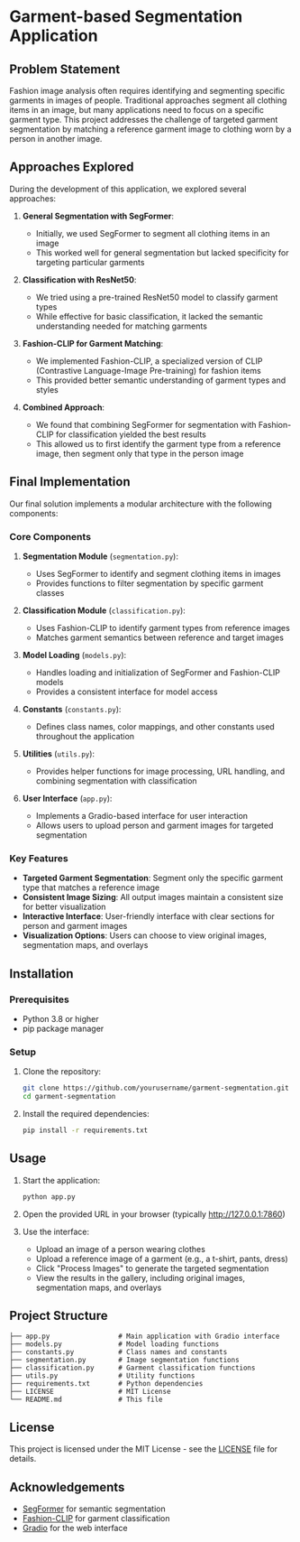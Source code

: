 # Garment-based Segmentation Application

## Problem Statement

Fashion image analysis often requires identifying and segmenting specific garments in images of people. Traditional approaches segment all clothing items in an image, but many applications need to focus on a specific garment type. This project addresses the challenge of targeted garment segmentation by matching a reference garment image to clothing worn by a person in another image.

## Approaches Explored

During the development of this application, we explored several approaches:

1. **General Segmentation with SegFormer**:
   - Initially, we used SegFormer to segment all clothing items in an image
   - This worked well for general segmentation but lacked specificity for targeting particular garments

2. **Classification with ResNet50**:
   - We tried using a pre-trained ResNet50 model to classify garment types
   - While effective for basic classification, it lacked the semantic understanding needed for matching garments

3. **Fashion-CLIP for Garment Matching**:
   - We implemented Fashion-CLIP, a specialized version of CLIP (Contrastive Language-Image Pre-training) for fashion items
   - This provided better semantic understanding of garment types and styles

4. **Combined Approach**:
   - We found that combining SegFormer for segmentation with Fashion-CLIP for classification yielded the best results
   - This allowed us to first identify the garment type from a reference image, then segment only that type in the person image

## Final Implementation

Our final solution implements a modular architecture with the following components:

### Core Components

1. **Segmentation Module** (`segmentation.py`):
   - Uses SegFormer to identify and segment clothing items in images
   - Provides functions to filter segmentation by specific garment classes

2. **Classification Module** (`classification.py`):
   - Uses Fashion-CLIP to identify garment types from reference images
   - Matches garment semantics between reference and target images

3. **Model Loading** (`models.py`):
   - Handles loading and initialization of SegFormer and Fashion-CLIP models
   - Provides a consistent interface for model access

4. **Constants** (`constants.py`):
   - Defines class names, color mappings, and other constants used throughout the application

5. **Utilities** (`utils.py`):
   - Provides helper functions for image processing, URL handling, and combining segmentation with classification

6. **User Interface** (`app.py`):
   - Implements a Gradio-based interface for user interaction
   - Allows users to upload person and garment images for targeted segmentation

### Key Features

- **Targeted Garment Segmentation**: Segment only the specific garment type that matches a reference image
- **Consistent Image Sizing**: All output images maintain a consistent size for better visualization
- **Interactive Interface**: User-friendly interface with clear sections for person and garment images
- **Visualization Options**: Users can choose to view original images, segmentation maps, and overlays

## Installation

### Prerequisites

- Python 3.8 or higher
- pip package manager

### Setup

1. Clone the repository:
   ```bash
   git clone https://github.com/yourusername/garment-segmentation.git
   cd garment-segmentation
   ```

2. Install the required dependencies:
   ```bash
   pip install -r requirements.txt
   ```

## Usage

1. Start the application:
   ```bash
   python app.py
   ```

2. Open the provided URL in your browser (typically http://127.0.0.1:7860)

3. Use the interface:
   - Upload an image of a person wearing clothes
   - Upload a reference image of a garment (e.g., a t-shirt, pants, dress)
   - Click "Process Images" to generate the targeted segmentation
   - View the results in the gallery, including original images, segmentation maps, and overlays

## Project Structure

```
├── app.py                 # Main application with Gradio interface
├── models.py              # Model loading functions
├── constants.py           # Class names and constants
├── segmentation.py        # Image segmentation functions
├── classification.py      # Garment classification functions
├── utils.py               # Utility functions
├── requirements.txt       # Python dependencies
├── LICENSE                # MIT License
└── README.md              # This file
```

## License

This project is licensed under the MIT License - see the [LICENSE](LICENSE) file for details.

## Acknowledgements

- [SegFormer](https://huggingface.co/mattmdjaga/segformer_b2_clothes) for semantic segmentation
- [Fashion-CLIP](https://huggingface.co/patrickjohncyh/fashion-clip) for garment classification
- [Gradio](https://gradio.app/) for the web interface
